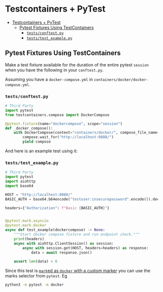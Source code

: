 # Testcontainers + PyTest

<!--TOC-->

- [Testcontainers + PyTest](#testcontainers--pytest)
  - [Pytest Fixtures Using TestContainers](#pytest-fixtures-using-testcontainers)
    - [`tests/conftest.py`](#testsconftestpy)
    - [`tests/test_example.py`](#teststest_examplepy)

<!--TOC-->

## Pytest Fixtures Using TestContainers

Make a test fixture available for the duration of the entire pytest `session` when you have the following in your `conftest.py`.

Assuming you have a `docker-compose.yml` in `containers/docker/docker-compose.yml`.

### `tests/conftest.py`
```python
# Third Party
import pytest
from testcontainers.compose import DockerCompose

@pytest.fixture(name="dockercompose", scope="session")
def _docker_compose():
    with DockerCompose(context="containers/docker/", compose_file_name="docker-compose.yml", pull=True, build=True) as compose:
        compose.wait_for("http://localhost:8080/")
        yield compose

```

And here is an example test using it:

### `tests/test_example.py`
```python
# Third Party
import pytest
import aiohttp
import base64

HOST = "http://localhost:8080/"
BASIC_AUTH = base64.b64encode("testuser:insecurepassword".encode()).decode()

headers={"Authorization": f"Basic {BASIC_AUTH}"}


@pytest.mark.asyncio
@pytest.mark.docker
async def test_example(dockercompose) -> None:
    """Start docker compose fixture and run endpoint check."""
    print(headers)
    async with aiohttp.ClientSession() as session:
        async with session.get(HOST, headers=headers) as response:
            data = await response.json()
    
    assert len(data) > 0
```

Since this test is [`mark`ed as `docker` with a custom marker](https://docs.pytest.org/en/stable/example/markers.html#mark-examples) you can use the marks selector from `pytest`. Eg

```sh
python3 -m pytest -m docker
```
